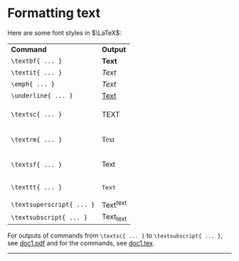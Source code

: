 # Formatting text

Here are some font styles in $\LaTeX$:

<table>
<tr>
<td><strong>Command</strong></td>
<td><strong>Output</strong></td>
</tr>

<tr>
<td><code>\textbf{ ... }</code></td>
<td><strong>Text</strong></td>
</tr>

<tr>
<td><code>\textit{ ... }</code></td>
<td><i>Text</i></td>
</tr>

<tr>
<td><code>\emph{ ... }</code></td>
<td><em>Text</em></td>
</tr>

<tr>
<td><code>\underline{ ... }</code></td>
<td><u>Text</u></td>
</tr>

<tr>
<td><code>\textsc{ ... }</code></td>
<td><p><span style="font-variant: small-caps;">TEXT</span><p></td>
</tr>

<tr>
<td><code>\textrm{ ... }</code></td>
<td><p><span style="font-family: 'Times New Roman', Times, serif;">Text</span></p></td>
</tr>

<tr>
<td><code>\textsf{ ... }</code></td>
<td><p><span style="font-family: Arial, Helvetica, sans-serif;">Text</span></p></td>
</tr>

<tr>
<td><code>\texttt{ ... }</code></td>
<td><pre>Text</pre></td>
</tr>

<tr>
<td><code>\textsuperscript{ ... }</code></td>
<td>Text<sup>text</sup></td>
</tr>

<tr>
<td><code>\textsubscript{ ... }</code></td>
<td>Text<sub>text</sub></td>
</tr>

</table>

For outputs of commands from `\textsc{ ... }` to `\textsubscript{ ... }`, see [doc1.pdf](https://github.com/0x50-0x42/latex/blob/LaTeX/Topic3/session1/doc1.pdf) and for the commands, see [doc1.tex](https://github.com/0x50-0x42/latex/blob/LaTeX/Topic3/session1/doc1.tex).

---
